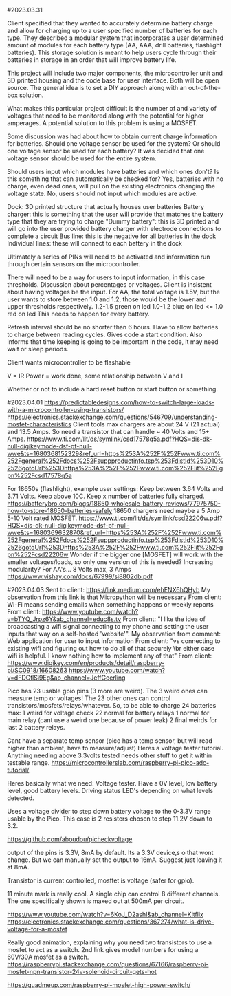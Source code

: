 #2023.03.31

Client specified that they wanted to accurately determine battery charge and allow for charging up to a user specified number of batteries for each type. They described a modular system that incorporates a user determined amount of modules for each battery type (AA, AAA, drill batteries, flashlight batteries). This storage solution is meant to help users cycle through their batteries in storage in an order that will improve battery life.

This project will include two major components, the microcontroller unit and 3D printed housing and the code base for user interface. Both will be open source. The general idea is to set a DIY approach along with an out-of-the-box solution.

What makes this particular project difficult is the number of and variety of voltages that need to be monitored along with the potential for higher amperages. A potential solution to this problem is using a MOSFET.

Some discussion was had about how to obtain current charge information for batteries. Should one voltage sensor be used for the system? Or should one voltage sensor be used for each battery? It was decided that one voltage sensor should be used for the entire system. 

Should users input which modules have batteries and which ones don't? Is this something that can automatically be checked for? Yes, batteries with no charge, even dead ones, will pull on the existing electronics changing the voltage state. No, users should not input which modules are active. 

Dock: 3D printed structure that actually houses user batteries
Battery charger: this is something that the user will provide that matches the battery type that they are trying to charge
"Dummy battery": this is 3D printed and will go into the user provided battery charger with electrode connections to complete a circuit
Bus line: this is the negative for all batteries in the dock
Individual lines: these will connect to each battery in the dock

Ultimately a series of PINs will need to be activated and information run through certain sensors on the microcontroller.

There will need to be a way for users to input information, in this case thresholds. Discussion about percentages or voltages. Client is insistent about having voltages be the input.
For AA, the total voltage is 1.5V, but the user wants to store between 1.0 and 1.2, those would be the lower and upper thresholds respectively.
1.2-1.5 green on led
1.0-1.2 blue on led
<= 1.0 red on led
This needs to happen for every battery.

Refresh interval should be no shorter than 6 hours. Have to allow batteries to charge between reading cycles. Gives code a start condition. Also informs that time keeping is going to be important in the code, it may need wait or sleep periods.

Client wants microcontroller to be flashable

V = IR
Power = work done, some relationship between V and I

Whether or not to include a hard reset button or start button or something.

#2023.04.01
https://predictabledesigns.com/how-to-switch-large-loads-with-a-microcontroller-using-transistors/
https://electronics.stackexchange.com/questions/546709/understanding-mosfet-characteristics
Client tools max chargers are about 24 V (21 actual) and 13.5 Amps. So need a transistor that can handle ~ 40 Volts and 15+ Amps.
https://www.ti.com/lit/ds/symlink/csd17578q5a.pdf?HQS=dis-dk-null-digikeymode-dsf-pf-null-wwe&ts=1680368152329&ref_url=https%253A%252F%252Fwww.ti.com%252Fgeneral%252Fdocs%252Fsuppproductinfo.tsp%253FdistId%253D10%2526gotoUrl%253Dhttps%253A%252F%252Fwww.ti.com%252Flit%252Fgpn%252Fcsd17578q5a

For 18650s (flashlight), example user settings: Keep between 3.64 Volts and 3.71 Volts. Keep above 10C. Keep x number of batteries fully charged.
https://batterybro.com/blogs/18650-wholesale-battery-reviews/77975750-how-to-store-18650-batteries-safely
18650 chargers need maybe a 5 Amp 5-10 Volt rated MOSFET.
https://www.ti.com/lit/ds/symlink/csd22206w.pdf?HQS=dis-dk-null-digikeymode-dsf-pf-null-wwe&ts=1680369632870&ref_url=https%253A%252F%252Fwww.ti.com%252Fgeneral%252Fdocs%252Fsuppproductinfo.tsp%253FdistId%253D10%2526gotoUrl%253Dhttps%253A%252F%252Fwww.ti.com%252Flit%252Fgpn%252Fcsd22206w
Wonder if the bigger one [MOSFET] will work with the smaller voltages/loads, so only one version of this is needed?
Increasing modularity?
For AA's... 8 Volts max, 3 Amps
https://www.vishay.com/docs/67999/si8802db.pdf

#2023.04.03
Sent to client: https://link.medium.com/ehENX6hQHyb
My observation from this link is that Micropython will be necessary
From client: Wi-Fi means sending emails when something happens or weekly reports
From client: https://www.youtube.com/watch?v=bTYQ_Jrpz6Y&ab_channel=educ8s.tv
From client: "I like the idea of broadcasting a wifi signal connecting to my phone and setting the user inputs that way on a self-hosted 'website'".
My observation from comment: Web application for user to input information
From client: "vs connecting to existing wifi and figuring out how to do all of that securely \br either case wifi is helpful. I know nothing how to implement any of that"
From client: https://www.digikey.com/en/products/detail/raspberry-pi/SC0918/16608263
https://www.youtube.com/watch?v=dFDGtlSi9Eg&ab_channel=JeffGeerling

Pico has 23 usable gpio pins (3 more are weird). 
The 3 weird ones can measure temp or voltages!
The 23 other ones can control transistors/mosfets/relays/whatever.
So, to be able to charge 24 batteries max:
1 weird for voltage check
22 normal for battery relays
1 normal for main relay (cant use a weird one because of power leak)
2 final weirds for last 2 battery relays.

Cant have a separate temp sensor (pico has a temp sensor, but will read higher than ambient, have to measure/adjust) 
Heres a voltage tester tutorial. Anything needing above 3.3volts tested needs other stuff to get it within testable range.
https://microcontrollerslab.com/raspberry-pi-pico-adc-tutorial/

Heres basically what we need: Voltage tester. Have a 0V level, low battery level, good battery levels. Driving status LED's depending on what levels detected.

Uses a voltage divider to step down battery voltage to the 0-3.3V range usable by the Pico. This case is 2 resisters chosen to step 11.2V down to 3.2. 

https://github.com/aboudou/picheckvoltage

output of the pins is 3.3V, 8mA by default. Its a 3.3V device,s o that wont change. But we can manually set the output to 16mA. Suggest just leaving it at 8mA.

Transistor is current controlled, mosftet is voltage (safer for gpio).

11 minute mark is really cool. A single chip can control 8 different channels. The one specifically shown is maxed out at 500mA per circuit.

https://www.youtube.com/watch?v=6KoJ_D2ashI&ab_channel=Kitflix
https://electronics.stackexchange.com/questions/367274/what-is-drive-voltage-for-a-mosfet

Really good animation, explaining why you need two transistors to use a mosfet to act as a switch. 2nd link gives model numbers for using a 60V/30A mosfet as a switch.
https://raspberrypi.stackexchange.com/questions/67166/raspberry-pi-mosfet-npn-transistor-24v-solenoid-circuit-gets-hot

https://quadmeup.com/raspberry-pi-mosfet-high-power-switch/